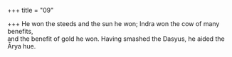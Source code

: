 +++
title = "09"

+++
He won the steeds and the sun he won; Indra won the cow of many  benefits,  
and the benefit of gold he won. Having smashed the Dasyus, he aided  the Ārya hue.  